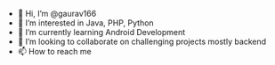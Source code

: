 - 👋 Hi, I’m @gaurav166
- 👀 I’m interested in Java, PHP, Python 
- 🌱 I’m currently learning Android Development
- 💞️ I’m looking to collaborate on challenging projects mostly backend
- 📫 How to reach me 

<!---
gaurav166/gaurav166 is a ✨ special ✨ repository because its `README.md` (this file) appears on your GitHub profile.
You can click the Preview link to take a look at your changes.
--->
